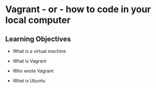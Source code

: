 # Vagrant - or - how to code in your local computer

## Learning Objectives

* What is a virtual machine

* What is Vagrant

* Who wrote Vagrant

* What is Ubuntu



